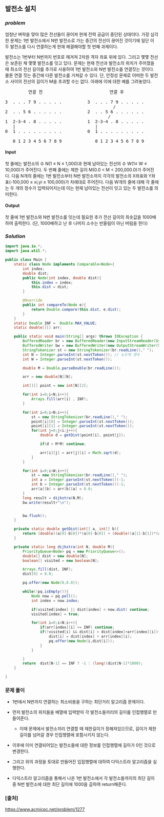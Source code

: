 ## **발전소 설치**


### ***problem***
엄청난 벼락을 맞아 많은 전선들이 끊어져 현재 전력 공급이 중단된 상태이다. 가장 심각한 문제는 1번 발전소에서 N번 발전소로 가는 중간의 전선이 끊어진 것이기에 일단 이 두 발전소를 다시 연결하는게 현재 해결해야할 첫 번째 과제이다.

발전소는 1번부터 N번까지 번호로 매겨져 2차원 격자 좌표 위에 있다. 그리고 몇몇 전선은 보존된 채 몇몇 발전소를 잇고 있다. 문제는 현재 전선과 발전소의 위치가 주어졌을 때 최소의 전선 길이를 추가로 사용하여 1번 발전소와 N번 발전소를 연결짓는 것이다. 물론 연결 짓는 중간에 다른 발전소를 거쳐갈 수 있다. 단, 안정성 문제로 어떠한 두 발전소 사이의 전선의 길이가 M을 초과할 수는 없다. 아래에 이에 대한 예를 그려놓았다.
<pre>         연결 전                          연결 후

3  . . . 7 9 . . . . .          3  . . . 7 9 . . . . .
                                          /
2  . . 5 6 . . . . . .          2  . . 5 6 . . . . . .
                                        /
1  2-3-4 . 8 . . . . .          1  2-3-4 . 8 . . . . .
   |                               |
0  1 . . . . . . . . .          0  1 . . . . . . . . .

   0 1 2 3 4 5 6 7 8 9             0 1 2 3 4 5 6 7 8 9
</pre>

#### **Input**
첫 줄에는 발전소의 수 N(1 ≤ N ≤ 1,000)과 현재 남아있는 전선의 수 W(1≤ W ≤ 10,000)가 주어진다. 두 번째 줄에는 제한 길이 M(0.0 < M < 200,000.0)가 주어진다. 다음 N개의 줄에는 1번 발전소부터 N번 발전소까지 각각의 발전소의 X좌표와 Y좌표(-100,000 ≤ xi,yi  ≤ 100,000)가 차례대로 주어진다. 다음 W개의 줄에 대해 각 줄에는 두 개의 정수가 입력되어지는데 이는 현재 남아있는 전선이 잇고 있는 두 발전소를 의미한다.

#### **Output**
첫 줄에 1번 발전소와 N번 발전소를 잇는데 필요한 추가 전선 길이의 최솟값을 1000배하여 출력한다. (단, 1000배하고 난 후 나머지 소수는 반올림이 아닌 버림을 한다)

### ***Solution***
``` java
import java.io.*;
import java.util.*;

public class Main {
    static class Node implements Comparable<Node>{
        int index;
        double dist;
        public Node(int index, double dist){
            this.index = index;
            this.dist = dist;
        }

        @Override
        public int compareTo(Node e){
            return Double.compare(this.dist, e.dist);
        }
    }
    static Double INF =  Double.MAX_VALUE;
    static double[][] arr;

    public static void main(String[] args) throws IOException {
        BufferedReader br = new BufferedReader(new InputStreamReader(System.in));
        BufferedWriter bw = new BufferedWriter(new OutputStreamWriter(System.out));
        StringTokenizer st = new StringTokenizer(br.readLine()," ");
        int N = Integer.parseInt(st.nextToken()); // 노드의 갯수
        int W = Integer.parseInt(st.nextToken());

        double M = Double.parseDouble(br.readLine());

        arr = new double[N][N];

        int[][] point = new int[N][2];

        for(int i=0;i<N;i++){
            Arrays.fill(arr[i] , INF);
        }

        for(int i=0;i<N;i++){
            st = new StringTokenizer(br.readLine()," ");
            point[i][0] = Integer.parseInt(st.nextToken());
            point[i][1] = Integer.parseInt(st.nextToken());
            for(int j=0;j<i;j++){
                double d = getDist(point[i], point[j]);

                if(d > M*M) continue;

                arr[i][j] = arr[j][i] = Math.sqrt(d);
            }
        }

        for(int i=0;i<W;i++){
            st = new StringTokenizer(br.readLine()," ");
            int a = Integer.parseInt(st.nextToken())-1;
            int b = Integer.parseInt(st.nextToken())-1;
            arr[a][b] = arr[b][a] = 0.0;
        }
        long result = dijkstra(N,M);
        bw.write(result+"\n");


        bw.flush();
    }

    private static double getDist(int[] a, int[] b){
        return (double)(a[0]-b[0])*(a[0]-b[0]) + (double)(a[1]-b[1])*(a[1]-b[1]);
    }

    private static long dijkstra(int N, double M){
        PriorityQueue<Node> pq = new PriorityQueue<>();
        double[] dist = new double[N];
        boolean[] visited = new boolean[N];

        Arrays.fill(dist, INF);
        dist[0] = 0.0;

        pq.offer(new Node(0,0.0));

        while(!pq.isEmpty()){
            Node now = pq.poll();
            int index = now.index;

            if(visited[index] || dist[index] < now.dist) continue;
            visited[index] = true;

            for(int i=0;i<N;i++){
                if(arr[index][i] >= INF) continue;
                if(!visited[i] && dist[i] > dist[index]+arr[index][i]){
                    dist[i] = dist[index] + arr[index][i];
                    pq.offer(new Node(i,dist[i]));
                }
            }

        }
        return  dist[N-1] == INF ? -1 : (long)(dist[N-1]*1000);
    }

}
```
### **문제 풀이**
- 1번에서 N번까지 연결하는 최소비용을 구하는 최단거리 알고리즘 문제이다.

- 먼저 발전소의 위치들을 배열에 입력받아 각 발전소들끼리의 길이를 인접행렬로 만들어준다.
    - 이때 문제에서 발전소끼리 연결할 때 제한길이가 정해져있으므로, 길이가 제한길이를 넘어갈 경우 인접행렬에 포함시키지 않는다.
- 이후에 이미 연결되어있는 발전소들에 대한 정보를 인접행렬에 길이가 0인 것으로 변경한다.

- 그리고 위의 과정을 토대로 만들어진 입접행렬에 대하여 다익스트라 알고리즘을 실행한다.

- 다익스트라 알고리즘을 통해서 나온 1번 발전소에서 각 발전소들까지의 최단 길이 중 N번 발전소에 대한 최단 길이에 1000을 곱하여 return해준다.


### **[출처]**
https://www.acmicpc.net/problem/1277